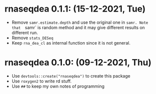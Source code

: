 
# rnaseqdea 0.1.1: (15-12-2021, Tue)

- Remove `samr.estimate.depth` and use the original one in `samr. Note that 
  `samr` is random method and it may give different results on different run.
- Remove `stats_DESeq`  
- Keep `rna_dea_cl` as internal function since it is not general.

# rnaseqdea 0.1.0: (09-12-2021, Thu)

- Use `devtools::create("rnaseqdea")` to create this package
- Use `roxygen2` to write rd stuff.
- Use `##` to keep my own notes of programming

